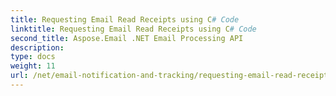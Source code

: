 ```yaml
---
title: Requesting Email Read Receipts using C# Code
linktitle: Requesting Email Read Receipts using C# Code
second_title: Aspose.Email .NET Email Processing API
description: 
type: docs
weight: 11
url: /net/email-notification-and-tracking/requesting-email-read-receipts-using-csharp-code/
---
```

